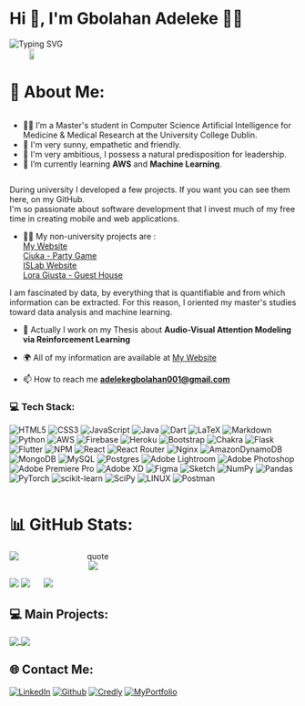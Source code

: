 
# Hi 👋, I'm Gbolahan Adeleke 👨‍💻  


 <div style="display: inline-block;">
<img src="https://readme-typing-svg.demolab.com?font=Fira+Code&weight=900&size=25&duration=3000&pause=500&color=FF7800&background=FF373700&vCenter=true&multiline=true&repeat=false&width=550&height=175&lines=%F0%9F%8D%80+Msc+Student+in+Computer+Science;%E2%98%81%EF%B8%8F+Cloud+Enthusiast;%F0%9F%A7%A0+Critical+Thinker;%F0%9F%94%A5+Ambitious+%26+Motivated;%F0%9F%94%8E+Extremly+Curious+" alt="Typing SVG" />
 <span style="display: flex; justify-content: center; align-items: center;">
      <img align='right' src="img/developer.gif" width='30%'/>
  <span>
  </div>


# 💫 About Me:
<div style="text-align: center; display: inline-block">
  <div style="text-align: left;">
    <ul>
      <li>👨‍🎓 I’m a Master's student in Computer Science Artificial Intelligence for Medicine & Medical Research at the University College Dublin.</li>
      <li>🧠 I'm very sunny, empathetic and friendly.</li>
      <li>🚀 I'm very ambitious, I possess a natural predisposition for leadership.</li>
      <li>🌱 I’m currently learning <strong>AWS</strong> and <strong>Machine Learning</strong>.</li>
    </ul>
  </div>
</div>


During university I developed a few projects. If you want you can see them here, on my GitHub.<br/>
I'm so passionate about software development that I invest much of my free time in creating mobile and web applications. 

- 🧑‍💻 My non-university projects are : <br/>
        [My Website](https://gbolahanadeleke.github.io/) <br/>
        [Ciuka - Party Game](https://www.adports.ae/)<br/>
        [ISLab Website](https://universitelahegjbn.com/)<br/>
        [Lora Giusta - Guest House](https://bank-of-africa.net/boa-benin/)<br/>
          
I am fascinated by data, by everything that is quantifiable and from which information can be extracted. For this reason, I oriented my master's studies toward data analysis and machine learning.
- 🔭 Actually I work on my Thesis about **Audio-Visual Attention Modeling via Reinforcement Learning**

- 🌍 All of my information are available at [My Website](https://gbolahanadeleke.github.io/)

- 📫 How to reach me **adelekegbolahan001@gmail.com**

### 💻 Tech Stack:

![HTML5](https://img.shields.io/badge/html5-%23E34F26.svg?style=flat&logo=html5&logoColor=white) ![CSS3](https://img.shields.io/badge/css3-%231572B6.svg?style=flat&logo=css3&logoColor=white) ![JavaScript](https://img.shields.io/badge/javascript-%23323330.svg?style=flat&logo=javascript&logoColor=%23F7DF1E) ![Java](https://img.shields.io/badge/java-%23ED8B00.svg?style=flat&logo=CoffeeScript&logoColor=white) ![Dart](https://img.shields.io/badge/dart-%230175C2.svg?style=flat&logo=dart&logoColor=white) ![LaTeX](https://img.shields.io/badge/latex-%23008080.svg?style=flat&logo=latex&logoColor=white) ![Markdown](https://img.shields.io/badge/markdown-%23000000.svg?style=flat&logo=markdown&logoColor=white) ![Python](https://img.shields.io/badge/python-3670A0?style=flat&logo=python&logoColor=ffdd54) ![AWS](https://img.shields.io/badge/AWS-%23FF9900.svg?style=flat&logo=amazon-aws&logoColor=white) ![Firebase](https://img.shields.io/badge/firebase-%23039BE5.svg?style=flat&logo=firebase) ![Heroku](https://img.shields.io/badge/heroku-%23430098.svg?style=flat&logo=heroku&logoColor=white) ![Bootstrap](https://img.shields.io/badge/bootstrap-%23563D7C.svg?style=flat&logo=bootstrap&logoColor=white) ![Chakra](https://img.shields.io/badge/chakra-%234ED1C5.svg?style=flat&logo=chakraui&logoColor=white) ![Flask](https://img.shields.io/badge/flask-%23000.svg?style=flat&logo=flask&logoColor=white) ![Flutter](https://img.shields.io/badge/Flutter-%2302569B.svg?style=flat&logo=Flutter&logoColor=white) ![NPM](https://img.shields.io/badge/NPM-%23000000.svg?style=flat&logo=npm&logoColor=white) ![React](https://img.shields.io/badge/react-%2320232a.svg?style=flat&logo=react&logoColor=%2361DAFB) ![React Router](https://img.shields.io/badge/React_Router-CA4245?style=flat&logo=react-router&logoColor=white) ![Nginx](https://img.shields.io/badge/nginx-%23009639.svg?style=flat&logo=nginx&logoColor=white) ![AmazonDynamoDB](https://img.shields.io/badge/Amazon%20DynamoDB-4053D6?style=flat&logo=Amazon%20DynamoDB&logoColor=white) ![MongoDB](https://img.shields.io/badge/MongoDB-%234ea94b.svg?style=flat&logo=mongodb&logoColor=white) ![MySQL](https://img.shields.io/badge/mysql-%2300f.svg?style=flat&logo=mysql&logoColor=white) ![Postgres](https://img.shields.io/badge/postgres-%23316192.svg?style=flat&logo=postgresql&logoColor=white) ![Adobe Lightroom](https://img.shields.io/badge/Adobe%20Lightroom-31A8FF.svg?style=flat&logo=Adobe%20Lightroom&logoColor=white) ![Adobe Photoshop](https://img.shields.io/badge/adobephotoshop-%2331A8FF.svg?style=flat&logo=adobephotoshop&logoColor=white) ![Adobe Premiere Pro](https://img.shields.io/badge/Adobe%20Premiere%20Pro-9999FF.svg?style=flat&logo=Adobe%20Premiere%20Pro&logoColor=white) ![Adobe XD](https://img.shields.io/badge/Adobe%20XD-470137?style=flat&logo=Adobe%20XD&logoColor=#FF61F6) 	![Figma](https://img.shields.io/badge/figma-%23F24E1E.svg?style=flat&logo=figma&logoColor=white) ![Sketch](https://img.shields.io/badge/Sketch-FFB387?style=flat&logo=sketch&logoColor=black) ![NumPy](https://img.shields.io/badge/numpy-%23013243.svg?style=flat&logo=numpy&logoColor=white) ![Pandas](https://img.shields.io/badge/pandas-%23150458.svg?style=flat&logo=pandas&logoColor=white) ![PyTorch](https://img.shields.io/badge/PyTorch-%23EE4C2C.svg?style=flat&logo=PyTorch&logoColor=white) ![scikit-learn](https://img.shields.io/badge/scikit--learn-%23F7931E.svg?style=flat&logo=scikit-learn&logoColor=white) ![SciPy](https://img.shields.io/badge/SciPy-%230C55A5.svg?style=flat&logo=scipy&logoColor=%white) ![LINUX](https://img.shields.io/badge/Linux-FCC624?style=flat&logo=linux&logoColor=black) ![Postman](https://img.shields.io/badge/Postman-FF6C37?style=flat&logo=postman&logoColor=white)
<div  style="display: inline-block; vertical-align: top;">
  

  

# 📊 GitHub Stats:
  <p align="center">
  <img src="https://github-profile-trophy.vercel.app/?username=adelekeofficail&theme=juicyfresh&row=1&no-frame=true" alt="quote" style="display:flex" />
      <img src="http://github-profile-summary-cards.vercel.app/api/cards/profile-details?username=adelekeofficail&theme=radical"/>

  <div align='center' style="display: inline-block; margin-right: 20px;">
        <img src= "https://github-readme-stats.vercel.app/api?username=adelekeofficail&show_icons=true&theme=radical&hide_border=true"/>
          <img src="https://github-readme-stats.vercel.app/api/top-langs/?username=adelekeofficail&theme=radical&exclude_repo=Business-Information-System&langs_count=3&hide=assembly&hide_border=true"/>
  </div>
  
  <div align='center' style="display: inline-block;">
     <img src="https://github-readme-streak-stats.herokuapp.com/?user=adelekeofficail&theme=radical&hide_border=true"/>
  </div>

  <p align="center">
</p>
  
  
## 💻 Main Projects:  
  
<a href="https://github.com/adelekeofficail/Business-Information-System">
  <img align="center" src="https://github-readme-stats.vercel.app/api/pin/?username=adelekeofficail&repo=Business-Information-System&theme=radical&hide_border=true" />
</a>
<a href="https://github.com/adelekeofficail/BPE-Cloud-Gaming">
  <img align="center" src="https://github-readme-stats.vercel.app/api/pin/?username=adelekeofficail&repo=BPE-Cloud-Gaming&theme=radical&hide_border=true" />
</a>

## 🌐 Contact Me:
[![LinkedIn](https://img.shields.io/badge/LinkedIn-%230077B5.svg?style=flat&logo=linkedin&logoColor=white)](https://linkedin.com/in/gbolahanadeleke/) 
[![Github](https://img.shields.io/badge/GitHub-100000?style=flat&logo=GitHub&logoColor=white&labelColor=black&color=000000)](https://github.com/adelekeofficail)
[![Credly](https://img.shields.io/badge/Credly-100000?style=flat&logo=Credly&logoColor=white&labelColor=FF9500&color=FF9500)](https://www.credly.com/users/gbolahan-adeleke-badges)
[![MyPortfolio](https://img.shields.io/badge/My_Portfolio-100000?style=flat&logo=CodeIgniter&logoColor=white&labelColor=007631&color=007306)](https://gbolahanadeleke.github.io/) 
